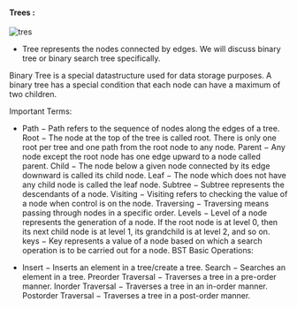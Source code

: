 #### Trees :
![tres](https://1.bp.blogspot.com/-HIZObwPZOBA/VjO_cklfa3I/AAAAAAAAJS0/FIecFsoZYfA/s1600/Height_of_tree.PNG)

* Tree represents the nodes connected by edges. We will discuss binary tree or binary search tree specifically.

Binary Tree is a special datastructure used for data storage purposes. A binary tree has a special condition that each node can have a maximum of two children.

Important Terms:

 * Path − Path refers to the sequence of nodes along the edges of a tree.
Root − The node at the top of the tree is called root. There is only one root per tree and one path from the root node to any node.
Parent − Any node except the root node has one edge upward to a node called parent.
Child − The node below a given node connected by its edge downward is called its child node.
Leaf − The node which does not have any child node is called the leaf node.
Subtree − Subtree represents the descendants of a node.
Visiting − Visiting refers to checking the value of a node when control is on the node.
Traversing − Traversing means passing through nodes in a specific order.
Levels − Level of a node represents the generation of a node. If the root node is at level 0, then its next child node is at level 1, its grandchild is at level 2, and so on.
keys − Key represents a value of a node based on which a search operation is to be carried out for a node.
BST Basic Operations:

 * Insert − Inserts an element in a tree/create a tree.
Search − Searches an element in a tree.
Preorder Traversal − Traverses a tree in a pre-order manner.
Inorder Traversal − Traverses a tree in an in-order manner.
Postorder Traversal − Traverses a tree in a post-order manner.
